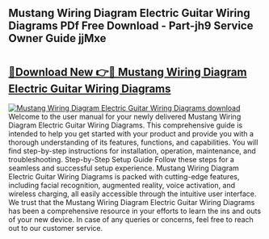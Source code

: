 ## Mustang Wiring Diagram Electric Guitar Wiring Diagrams PDf Free Download - Part-jh9 Service Owner Guide jjMxe

# <h2><a href="http://dftcge.blite.top/?on=Mustang+Wiring+Diagram+Electric+Guitar+Wiring+Diagrams">🔗Download New 👉🔴 Mustang Wiring Diagram Electric Guitar Wiring Diagrams</a></h2>

[![Mustang Wiring Diagram Electric Guitar Wiring Diagrams download](https://i.imgur.com/lujVjoI.png)](http://dftcge.blite.top/?on=Mustang+Wiring+Diagram+Electric+Guitar+Wiring+Diagrams)
Welcome to the user manual for your newly delivered Mustang Wiring Diagram Electric Guitar Wiring Diagrams. This comprehensive guide is intended to help you get started with your product and provide you with a thorough understanding of its features, functions, and capabilities. You will find step-by-step instructions for installation, operation, maintenance, and troubleshooting. Step-by-Step Setup Guide Follow these steps for a seamless and successful setup experience. Mustang Wiring Diagram Electric Guitar Wiring Diagrams is packed with cutting-edge features, including facial recognition, augmented reality, voice activation, and wireless charging, all easily accessible through the intuitive user interface. We trust that the Mustang Wiring Diagram Electric Guitar Wiring Diagrams has been a comprehensive resource in your efforts to learn the ins and outs of your new device. In case of any queries or concerns, feel free to reach out to our customer service.
